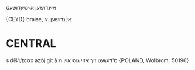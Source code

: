 אײַנדושען
אײַנגעדושעט

{CEYD}
braise, v. אײַ֜נדושען

CENTRAL
========

s dɩ́šʲɩ/ɪcαx azój git ãːn ס'דושעט זיך אזוי גוט אײַן {POLAND, Wolbrom, 50196}
